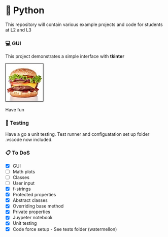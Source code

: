 # :rocket: Python 

This repository will contain various example projects and code for students at L2 and L3

### :computer: GUI

This project demonstrates a simple interface with **tkinter** 

![Image of Project](gui/burger.jpg)
 
Have fun 

### :test_tube: Testing

Have a go a unit testing. Test runner and configuatation set up folder .vscode now included.

### :clipboard: To DoS

- [x] GUI
- [ ] Math plots
- [ ] Classes
- [ ] User input
- [x] f-strings
- [x] Protected properties
- [x] Abstract classes
- [x] Overriding base method
- [x] Private properties
- [x] Juypeter notebook
- [x] Unit testing
- [x] Code force setup - See tests folder (watermellon)